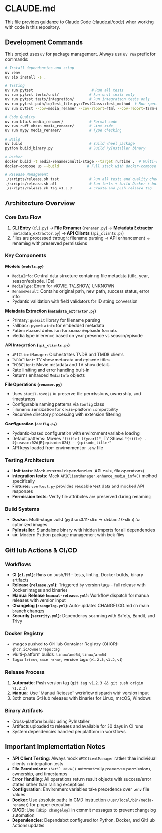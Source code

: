 # CLAUDE.md

This file provides guidance to Claude Code (claude.ai/code) when working with code in this repository.

## Development Commands

This project uses `uv` for package management. Always use `uv run` prefix for commands:

```bash
# Install dependencies and setup
uv venv
uv pip install -e .

# Testing
uv run pytest                           # Run all tests
uv run pytest tests/unit/              # Run unit tests only
uv run pytest tests/integration/       # Run integration tests only
uv run pytest path/to/test_file.py::TestClass::test_method  # Run specific test
uv run pytest --cov=media_renamer --cov-report=html --cov-report=term-missing  # With coverage

# Code Quality
uv run black media_renamer/            # Format code
uv run ruff check media_renamer/       # Lint code
uv run mypy media_renamer/             # Type checking

# Build
uv build                               # Build wheel package
python build_binary.py                 # Build PyInstaller binary

# Docker
docker build -t media-renamer:multi-stage --target runtime .  # Multi-stage build
docker-compose up --build             # Full stack with docker-compose

# Release Management
./scripts/release.sh test              # Run all tests and quality checks
./scripts/release.sh all               # Run tests + build Docker + build binary
./scripts/release.sh tag v1.2.3        # Create and push release tag
```

## Architecture Overview

### Core Data Flow
1. **CLI Entry** (`cli.py`) → **File Renamer** (`renamer.py`) → **Metadata Extractor** (`metadata_extractor.py`) → **API Clients** (`api_clients.py`)
2. Files are processed through: filename parsing → API enhancement → renaming with preserved permissions

### Key Components

**Models (`models.py`)**
- `MediaInfo`: Central data structure containing file metadata (title, year, season/episode, IDs)
- `MediaType`: Enum for MOVIE, TV_SHOW, UNKNOWN
- `RenameResult`: Contains original path, new path, success status, error info
- Pydantic validation with field validators for ID string conversion

**Metadata Extraction (`metadata_extractor.py`)**
- Primary: `guessit` library for filename parsing
- Fallback: `pymediainfo` for embedded metadata
- Pattern-based detection for season/episode formats
- Media type inference based on year presence vs season/episode

**API Integration (`api_clients.py`)**
- `APIClientManager`: Orchestrates TVDB and TMDB clients
- `TVDBClient`: TV show metadata and episode titles
- `TMDBClient`: Movie metadata and TV show details
- Rate limiting and error handling built-in
- Returns enhanced `MediaInfo` objects

**File Operations (`renamer.py`)**
- Uses `shutil.move()` to preserve file permissions, ownership, and timestamps
- Configurable naming patterns via `Config` class
- Filename sanitization for cross-platform compatibility
- Recursive directory processing with extension filtering

**Configuration (`config.py`)**
- Pydantic-based configuration with environment variable loading
- Default patterns: Movies `"{title} ({year})"`, TV Shows `"{title} - S{season:02d}E{episode:02d} - {episode_title}"`
- API keys loaded from environment or `.env` file

### Testing Architecture
- **Unit tests**: Mock external dependencies (API calls, file operations)
- **Integration tests**: Mock `APIClientManager.enhance_media_info()` method specifically
- **Fixtures**: `conftest.py` provides reusable test data and mocked API responses
- **Permission tests**: Verify file attributes are preserved during renaming

### Build Systems
- **Docker**: Multi-stage build (python:3.11-slim → debian:12-slim) for optimized images
- **PyInstaller**: Standalone binary with hidden imports for all dependencies
- **uv**: Modern Python package management with lock files

## GitHub Actions & CI/CD

### Workflows
- **CI (`ci.yml`)**: Runs on push/PR - tests, linting, Docker builds, binary artifacts
- **Release (`release.yml`)**: Triggered by version tags - full release with Docker images and binaries
- **Manual Release (`manual-release.yml`)**: Workflow dispatch for manual releases with version input
- **Changelog (`changelog.yml`)**: Auto-updates CHANGELOG.md on main branch changes
- **Security (`security.yml`)**: Dependency scanning with Safety, Bandit, and Trivy

### Docker Registry
- Images pushed to GitHub Container Registry (GHCR): `ghcr.io/owner/repo:tag`
- Multi-platform builds: `linux/amd64`, `linux/arm64`
- Tags: `latest`, `main-<sha>`, version tags (`v1.2.3`, `v1.2`, `v1`)

### Release Process
1. **Automatic**: Push version tag (`git tag v1.2.3 && git push origin v1.2.3`)
2. **Manual**: Use "Manual Release" workflow dispatch with version input
3. Both create GitHub releases with binaries for Linux, macOS, Windows

### Binary Artifacts
- Cross-platform builds using PyInstaller
- Artifacts uploaded to releases and available for 30 days in CI runs
- System dependencies handled per platform in workflows

## Important Implementation Notes

- **API Client Testing**: Always mock `APIClientManager` rather than individual clients in integration tests
- **File Permissions**: `shutil.move()` automatically preserves permissions, ownership, and timestamps
- **Error Handling**: All operations return result objects with success/error states rather than raising exceptions
- **Configuration**: Environment variables take precedence over `.env` file values
- **Docker**: Use absolute paths in CMD instruction (`/usr/local/bin/media-renamer`) for proper execution
- **CI/CD**: Use `[skip changelog]` in commit messages to prevent changelog automation
- **Dependencies**: Dependabot configured for Python, Docker, and GitHub Actions updates